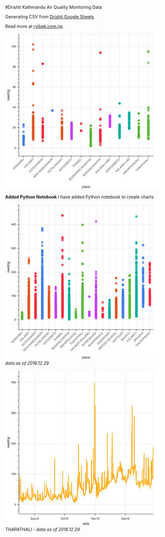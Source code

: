 #Drishti Kathmandu Air Quality Monitoring Data

Generating CSV from [Drishti Google Sheets](https://docs.google.com/spreadsheets/d/1J2I40hglES63YZHROcOL3oAjDPqiiKLRPE_ikAWsR-Q/pubhtml?gid=1267634591&single=true)

Read more at [rvibek.com.np](http://rvibek.com.np/csv-from-drishti-kathmandu-valley-air-quality/)

![image](drishti.png)

**Added Python Notebook**
I have added Python notebook to create charts

![image](drishti201612.png)
*data as of 2016.12.29*

![image](timeseries201612.png)
*THAPATHALI - data as of 2016.12.29*